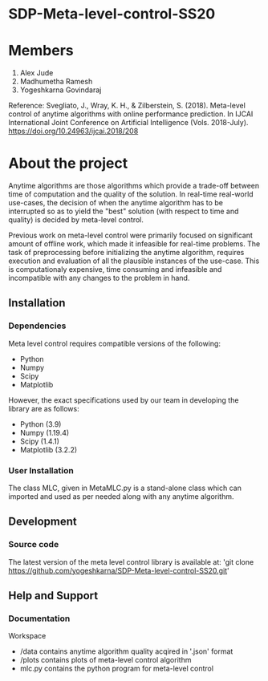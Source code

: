 # SDP-Meta-level-control-SS20

# Members 
1. Alex Jude
2. Madhumetha Ramesh
3. Yogeshkarna Govindaraj

Reference: 
  Svegliato, J., Wray, K. H., & Zilberstein, S. (2018). Meta-level control of anytime algorithms with online performance prediction. In IJCAI International Joint Conference on Artificial Intelligence (Vols. 2018-July). https://doi.org/10.24963/ijcai.2018/208 
  
# About the project
Anytime algorithms are those algorithms which provide a trade-off between time of computation and the quality of the solution. In real-time real-world use-cases, the decision of when the anytime algorithm has to be interrupted so as to yield the "best" solution (with respect to time and quality) is decided by meta-level control. 

Previous work on meta-level control were primarily focused on significant amount of offline work, which made it infeasible for real-time problems. The task of preprocessing before initializing the anytime algorithm, requires  execution and evaluation of all the plausible instances of the use-case. This is computationaly expensive, time consuming and infeasible and incompatible with any changes to the problem in hand.

## Installation

### Dependencies
Meta level control requires compatible versions of the following:
* Python
* Numpy
* Scipy
* Matplotlib

However, the exact specifications used by our team in developing the library are as follows:
* Python (3.9)
* Numpy (1.19.4)
* Scipy (1.4.1)
* Matplotlib (3.2.2)

### User Installation
The class MLC, given in MetaMLC.py is a stand-alone class which can imported and used as per needed along with any anytime algorithm.

## Development

### Source code
The latest version of the meta level control library is available at:
'git clone https://github.com/yogeshkarna/SDP-Meta-level-control-SS20.git'

## Help and Support

### Documentation

Workspace 
- /data contains anytime algorithm quality acqired in '.json' format
- /plots contains plots of meta-level control algorithm 
- mlc.py contains the python program for meta-level control 

